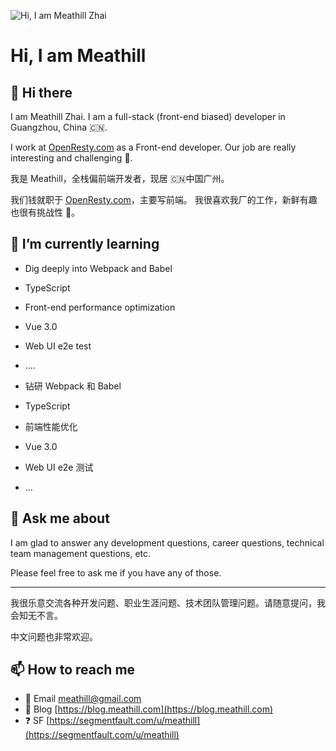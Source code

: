 ![Hi, I am Meathill Zhai](https://qiniu.meathill.com/wp-content/uploads/2020/07/IMG_1437-2048x2021.jpg)

Hi, I am Meathill
========

## 👋 Hi there

I am Meathill Zhai. I am a full-stack (front-end biased) developer in Guangzhou, China 🇨🇳.

I work at [OpenResty.com](https://openresty.com/en/) as a Front-end developer.
Our job are really interesting and challenging 💪.

我是 Meathill，全栈偏前端开发者，现居 🇨🇳中国广州。

我们钱就职于 [OpenResty.com](https://openresty.com/en/)，主要写前端。
我很喜欢我厂的工作，新鲜有趣也很有挑战性 💪。

## 🌱 I’m currently learning

* Dig deeply into Webpack and Babel
* TypeScript
* Front-end performance optimization
* Vue 3.0
* Web UI e2e test
* ....

* 钻研 Webpack 和 Babel
* TypeScript
* 前端性能优化
* Vue 3.0
* Web UI e2e 测试
* ...

## 💬 Ask me about

I am glad to answer any development questions, career questions,
technical team management questions, etc.

Please feel free to ask me if you have any of those.

--------

我很乐意交流各种开发问题、职业生涯问题、技术团队管理问题。请随意提问，我会知无不言。

中文问题也非常欢迎。

## 📫 How to reach me

* 📧 Email [meathill@gmail.com](mailto:meathill@gmail.com)
* 📝 Blog [https://blog.meathill.com](https://blog.meathill.com)
* ❓ SF [https://segmentfault.com/u/meathill](https://segmentfault.com/u/meathill)
